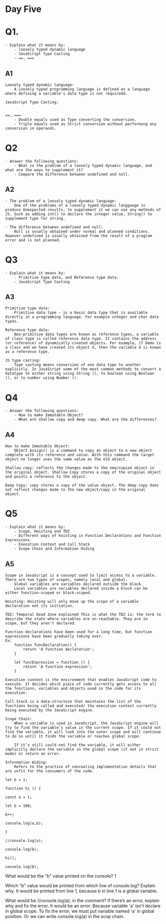 # Day Five

# Q1. 
    - Explain what it means by:
        - loosely typed dynamic language
        - JavaScript Type Casting
        - ==, ===
## A1
    Loosely typed dynamic language:
        A Loosely typed programming language is defined as a language where defining a variable's data type is not requiredd.
    
    JavaScript Type Casting:
        
    
    ==, ===
        - Double equals used as Type converting the conversion.
        - Triple equals used as Strict conversion without performing any conversion in operands.
    
# Q2
    - Answer the following questions:
        - What is the problem of a loosely typed dynamic language, and what are the ways to supplement it?
        - Compare the difference between undefined and null.

## A2
    - The problem of a loosely typed dynamic language:
        One of the problems of a loosely typed dynamic langguage is produce Unexpected results, to supplement it we can use any methods of JS. Such as adding int() to declare the integer value, String() to supplement type for string.
    
    - The difference between undefined and null:
        Null is usually obtained under normal and planned conditions. However undefined is usually obtained from the result of a program error and is not planned.

# Q3
    - Explain what it means by:
        - Primitive type data, and Reference type data.
        - JavaScript Type Casting

## A3
    Primitive type data:
        Primitive data type - is a basic data type that is available directly in a programming language. For example integer and char data types.
    
    Reference type data:
        Non-primitive data types are known as reference types, a variable of class type is called reference data type. It contains the address (or reference) of dynamically created objects. For example, if Demo is a class and we have created its object d, then the variable d is known as a reference type.

    JS type casting:
        Type casting means conversion of one data type to another explicitly. In JavaScript some of the most common methods to convert a datatype to either string using String (), to boolean using Boolean (), or to number using Number ().

# Q4
    - Answer the following questions:
        - How to make Immutable Object?
        - What are shallow copy and deep copy. What are the differences?

## A4
    How to make Immutable Object:
        Object Assign() is a command to copy an object to a new object complete with its reference and value. With this command the target object no longer uses the same value as the old object.

    Shallow copy: reflects the changes made to the new/copied object in the original object. Shallow Copy stores a copy of the original object and points a reference to the object.

    Deep Copy: copy stores a copy of the value object. The deep copy does not reflect changes made to the new object/copy in the original object.

# Q5
    - Explain what it means by:
        - Scope, Hoisting and TDZ
        - Different ways of hoisting in Function Declarations and Function Expressions.
        - Execution Context and Call Stack
        - Scope Chain and Information Hiding

## A5
    Scope in JavaScript is a concept used to limit access to a variable. There are two types of scopes, namely local and global.
        Global variables are variables declared outside the block.
        Local variables are variables declared inside a block can be either function-scoped or block-scoped.
    
    Hoisting: Hoisting will only move up the scope of a variable declaration not its initiation.

    TDZ: Temporal Dead Zone explained This is what the TDZ is: the term to describe the state where variables are un-reachable. They are in scope, but they aren't declared.

    Function declarations have been used for a long time, but function expressions have been gradually taking over.
    Ex: 
        function funcDeclaration() {
            return 'A function declaration';
        }

        let funcExpression = function () {
            return 'A function expression';
        }

    Execution context is the environment that enables JavaScript code to execute. It decides which piece of code currently gets access to all the functions, variables and objects used in the code for its execution.

    Call Stack is a data-structure that maintains the list of the functions being called and executed/ the execution context currently being executed by the JavaScript engine.

    Scope Chain:
        When a variable is used in JavaScript, the JavaScript engine will try to find the variable’s value in the current scope. If it could not find the variable, it will look into the outer scope and will continue to do so until it finds the variable or reaches global scope.

        If it’s still could not find the variable, it will either implicitly declare the variable in the global scope (if not in strict mode) or return an error.

    Information Hiding:
        Refers to the practice of concealing implementation details that are unfit for the consumers of the code.

```
let b = 1;

function hi () {

const a = 1;

let b = 100;

b++;

console.log(a,b);

}

//console.log(a);

console.log(b);

hi();

console.log(b);
```

What would be the “b” value printed on the console? 1

Which “b” value would be printed from which line of console.log? Explain why.
    It would be printed from line 1, because b in line 1 is a global variable.

What would be //console.log(a); in the comment? If there’s an error, explain why and fix the error. 
    It would be an error. Because variable 'a' isn't declare in global scope. To fix the error, we must put variable named 'a' in global position. Or we can write console.log(a) in  the scop chain.